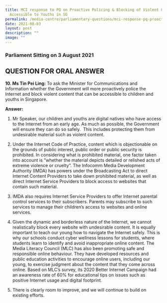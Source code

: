 ```yaml
---
title: MCI response to PQ on Proactive Policing & Blocking of Violent Content
  Accessible to Youths in SG
permalink: /media-centre/parliamentary-questions/mci-response-pq-proactive-policing-violent-content-youths-sg/
date: 2021-08-03
layout: post
description: ""
image: ""
---
```

### Parliament Sitting on 3 August 2021

QUESTION FOR ORAL ANSWER
------------------------

  
**10\. Ms Tin Pei Ling:** To ask the Minister for Communications and Information whether the Government will more proactively police the Internet and block violent content that can be accessible to children and youths in Singapore.  
  
**Answer:**  

1. Mr Speaker, our children and youths are digital natives who have access to the Internet from an early age. As much as possible, the Government will ensure they can do so safely.  This includes protecting them from undesirable material such as violent content.  
  
2. Under the Internet Code of Practice, content which is objectionable on the grounds of public interest, public order or public security is prohibited. In considering what is prohibited material, one factor taken into account is “whether the material depicts detailed or relished acts of extreme violence or cruelty”. The Infocomm Media Development Authority (IMDA) has powers under the Broadcasting Act to direct Internet Content Providers to take down prohibited material, as well as direct Internet Service Providers to block access to websites that contain such material.   
  
3. IMDA also requires Internet Service Providers to offer Internet parental control services to their subscribers. Parents may subscribe to such services to manage their children’s access to websites and online services.   
  
4. Given the dynamic and borderless nature of the Internet, we cannot realistically block every website with undesirable content. It is equally important to teach our young how to navigate the Internet safely. This is why our schools conduct cyber wellness lessons for students, where students learn to identify and avoid inappropriate online content. The Media Literacy Council (MLC) has also been promoting safe and responsible online behaviour. They have developed resources and public education activities to encourage online users, including our young, to exercise judgment about the content that they come across online. Based on MLC’s survey, its 2020 Better Internet Campaign had an awareness rate of 60% for educational tips on issues such as positive Internet usage and digital footprint.   
  
5. There is clearly room to improve, and we will continue to build on existing efforts.